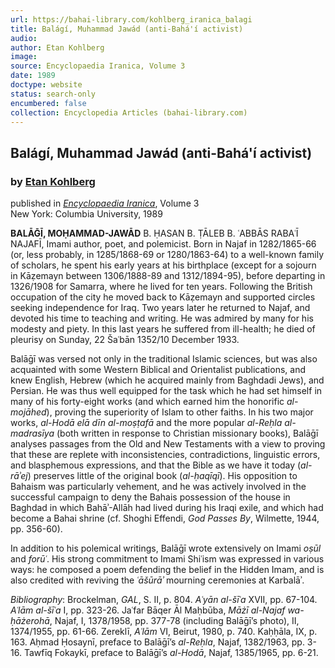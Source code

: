 ```yaml
---
url: https://bahai-library.com/kohlberg_iranica_balagi
title: Balágí, Muhammad Jawád (anti-Bahá'í activist)
audio: 
author: Etan Kohlberg
image: 
source: Encyclopaedia Iranica, Volume 3
date: 1989
doctype: website
status: search-only
encumbered: false
collection: Encyclopedia Articles (bahai-library.com)
---
```



## Balágí, Muhammad Jawád (anti-Bahá'í activist)

### by [Etan Kohlberg](https://bahai-library.com/author/Etan+Kohlberg)

published in [_Encyclopaedia Iranica_](https://bahai-library.com/series/Encyclopaedia%20Iranica), Volume 3  
New York: Columbia University, 1989


**BALĀḠĪ, MOḤAMMAD-JAWĀD** B. ḤASAN B. ṬĀLEB B. ʿABBĀS RABAʿĪ NAJAFĪ, Imami author, poet, and polemicist. Born in Najaf in 1282/1865-66 (or, less probably, in 1285/1868-69 or 1280/1863-64) to a well-known family of scholars, he spent his early years at his birthplace (except for a sojourn in Kāẓemayn between 1306/1888-89 and 1312/1894-95), before departing in 1326/1908 for Samarra, where he lived for ten years. Following the British occupation of the city he moved back to Kāẓemayn and supported circles seeking independence for Iraq. Two years later he returned to Najaf, and devoted his time to teaching and writing. He was admired by many for his modesty and piety. In this last years he suffered from ill-health; he died of pleurisy on Sunday, 22 Šaʿbān 1352/10 December 1933.

Balāḡī was versed not only in the traditional Islamic sciences, but was also acquainted with some Western Biblical and Orientalist publications, and knew English, Hebrew (which he acquired mainly from Baghdadi Jews), and Persian. He was thus well equipped for the task which he had set himself in many of his forty-eight works (and which earned him the honorific _al-mojāhed_), proving the superiority of Islam to other faiths. In his two major works, _al-Hodā elā dīn al-moṣṭafā_ and the more popular _al-Reḥla al-madrasīya_ (both written in response to Christian missionary books), Balāḡī analyses passages from the Old and New Testaments with a view to proving that these are replete with inconsistencies, contradictions, linguistic errors, and blasphemous expressions, and that the Bible as we have it today (_al-rāʾej_) preserves little of the original book (_al-ḥaqīqī_). His opposition to Bahaism was particularly vehement, and he was actively involved in the successful campaign to deny the Bahais possession of the house in Baghdad in which Bahāʾ-Allāh had lived during his Iraqi exile, and which had become a Bahai shrine (cf. Shoghi Effendi, _God Passes By_, Wilmette, 1944, pp. 356-60).

In addition to his polemical writings, Balāḡī wrote extensively on Imami _oṣūl_ and _forūʿ_. His strong commitment to Imami Shiʿism was expressed in various ways: he composed a poem defending the belief in the Hidden Imam, and is also credited with reviving the _ʿāšūrāʾ_ mourning ceremonies at Karbalāʾ.

_Bibliography_: Brockelman, _GAL_, S. II, p. 804. _Aʿyān al-šīʿa_ XVII, pp. 67-104. _Aʿlām al-šīʿa_ I, pp. 323-26. Jaʿfar Bāqer Āl Maḥbūba, _Māżī al-Najaf wa-ḥāżerohā_, Najaf, I, 1378/1958, pp. 377-78 (including Balāḡī’s photo), II, 1374/1955, pp. 61-66. Zereklī, _Aʿlām_ VI, Beirut, 1980, p. 740. Kaḥḥāla, IX, p. 163. Aḥmad Ḥosaynī, preface to Balāḡī’s _al-Reḥla_, Najaf, 1382/1963, pp. 3-16. Tawfīq Fokaykī, preface to Balāḡī’s _al-Hodā_, Najaf, 1385/1965, pp. 6-21.